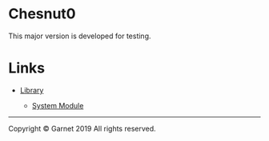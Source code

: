 # Chesnut0

This major version is developed for testing.

# Links

- [Library](https://github.com/Garnet3106/chestnut/blob/develop/docs/releases/ches0/library/index.md)

  - [System Module](https://github.com/Garnet3106/chestnut/blob/develop/docs/releases/ches0/library/System/index.md)

---

Copyright © Garnet 2019 All rights reserved.
